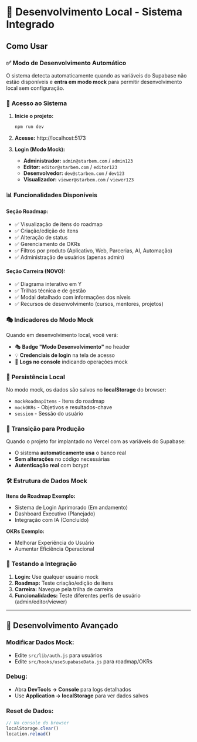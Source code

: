 # 🚀 Desenvolvimento Local - Sistema Integrado

## Como Usar

### ✅ **Modo de Desenvolvimento Automático**
O sistema detecta automaticamente quando as variáveis do Supabase não estão disponíveis e **entra em modo mock** para permitir desenvolvimento local sem configuração.

### 🎯 **Acesso ao Sistema**

1. **Inicie o projeto:**
   ```bash
   npm run dev
   ```

2. **Acesse:** http://localhost:5173

3. **Login (Modo Mock):**
   - **Administrador:** `admin@starbem.com` / `admin123`
   - **Editor:** `editor@starbem.com` / `editor123`
   - **Desenvolvedor:** `dev@starbem.com` / `dev123`
   - **Visualizador:** `viewer@starbem.com` / `viewer123`

### 📊 **Funcionalidades Disponíveis**

#### **Seção Roadmap:**
- ✅ Visualização de itens do roadmap
- ✅ Criação/edição de itens
- ✅ Alteração de status
- ✅ Gerenciamento de OKRs
- ✅ Filtros por produto (Aplicativo, Web, Parcerias, AI, Automação)
- ✅ Administração de usuários (apenas admin)

#### **Seção Carreira (NOVO):**
- ✅ Diagrama interativo em Y
- ✅ Trilhas técnica e de gestão
- ✅ Modal detalhado com informações dos níveis
- ✅ Recursos de desenvolvimento (cursos, mentores, projetos)

### 🎭 **Indicadores do Modo Mock**

Quando em desenvolvimento local, você verá:
- 🎭 **Badge "Modo Desenvolvimento"** no header
- 💡 **Credenciais de login** na tela de acesso
- 📝 **Logs no console** indicando operações mock

### 💾 **Persistência Local**

No modo mock, os dados são salvos no **localStorage** do browser:
- `mockRoadmapItems` - Itens do roadmap
- `mockOKRs` - Objetivos e resultados-chave
- `session` - Sessão do usuário

### 🔄 **Transição para Produção**

Quando o projeto for implantado no Vercel com as variáveis do Supabase:
- O sistema **automaticamente usa** o banco real
- **Sem alterações** no código necessárias
- **Autenticação real** com bcrypt

### 🛠️ **Estrutura de Dados Mock**

**Itens de Roadmap Exemplo:**
- Sistema de Login Aprimorado (Em andamento)
- Dashboard Executivo (Planejado) 
- Integração com IA (Concluído)

**OKRs Exemplo:**
- Melhorar Experiência do Usuário
- Aumentar Eficiência Operacional

### 🎯 **Testando a Integração**

1. **Login:** Use qualquer usuário mock
2. **Roadmap:** Teste criação/edição de itens
3. **Carreira:** Navegue pela trilha de carreira
4. **Funcionalidades:** Teste diferentes perfis de usuário (admin/editor/viewer)

---

## 🔧 **Desenvolvimento Avançado**

### **Modificar Dados Mock:**
- Edite `src/lib/auth.js` para usuários
- Edite `src/hooks/useSupabaseData.js` para roadmap/OKRs

### **Debug:**
- Abra **DevTools → Console** para logs detalhados
- Use **Application → localStorage** para ver dados salvos

### **Reset de Dados:**
```javascript
// No console do browser
localStorage.clear()
location.reload()
```
